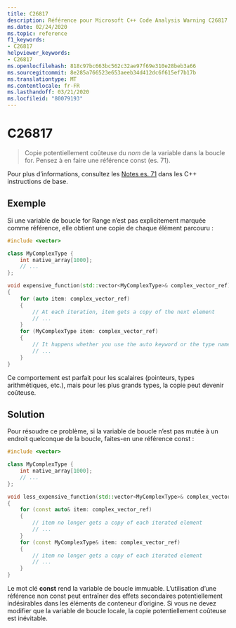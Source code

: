 ```yaml
---
title: C26817
description: Référence pour Microsoft C++ Code Analysis Warning C26817 dans Visual Studio.
ms.date: 02/24/2020
ms.topic: reference
f1_keywords:
- C26817
helpviewer_keywords:
- C26817
ms.openlocfilehash: 818c97bc663bc562c32ae97f69e310e28beb3a66
ms.sourcegitcommit: 8e285a766523e653aeeb34d412dc6f615ef7b17b
ms.translationtype: MT
ms.contentlocale: fr-FR
ms.lasthandoff: 03/21/2020
ms.locfileid: "80079193"
---
```

# <a name="c26817"></a>C26817

> Copie potentiellement coûteuse du *nom* de la variable dans la boucle for. Pensez à en faire une référence const (es. 71).

Pour plus d’informations, consultez les [Notes es. 71](https://github.com/isocpp/CppCoreGuidelines/blob/master/CppCoreGuidelines.md#note-217) dans les C++ instructions de base.

## <a name="example"></a>Exemple

Si une variable de boucle for Range n’est pas explicitement marquée comme référence, elle obtient une copie de chaque élément parcouru :

```cpp
#include <vector>

class MyComplexType {
    int native_array[1000];
    // ...
};

void expensive_function(std::vector<MyComplexType>& complex_vector_ref)
{
    for (auto item: complex_vector_ref)
    {
        // At each iteration, item gets a copy of the next element
        // ...
    }
    for (MyComplexType item: complex_vector_ref)
    {
        // It happens whether you use the auto keyword or the type name
        // ...
    }
}
```

Ce comportement est parfait pour les scalaires (pointeurs, types arithmétiques, etc.), mais pour les plus grands types, la copie peut devenir coûteuse.

## <a name="solution"></a>Solution

Pour résoudre ce problème, si la variable de boucle n’est pas mutée à un endroit quelconque de la boucle, faites-en une référence const :

```cpp
#include <vector>

class MyComplexType {
    int native_array[1000];
    // ...
};

void less_expensive_function(std::vector<MyComplexType>& complex_vector_ref)
{
    for (const auto& item: complex_vector_ref)
    {
        // item no longer gets a copy of each iterated element
        // ...
    }
    for (const MyComplexType& item: complex_vector_ref)
    {
        // item no longer gets a copy of each iterated element
        // ...
    }
}
```

Le mot clé **const** rend la variable de boucle immuable. L’utilisation d’une référence non const peut entraîner des effets secondaires potentiellement indésirables dans les éléments de conteneur d’origine. Si vous ne devez modifier que la variable de boucle locale, la copie potentiellement coûteuse est inévitable.
